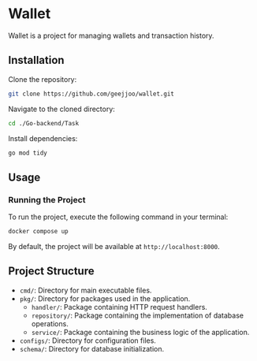 # Wallet

Wallet is a project for managing wallets and transaction history.

## Installation

Clone the repository:

```bash
git clone https://github.com/geejjoo/wallet.git
```

Navigate to the cloned directory:
```bash
cd ./Go-backend/Task
```

Install dependencies:
```bash
go mod tidy
```

## Usage
### Running the Project
To run the project, execute the following command in your terminal:
```bash
docker compose up
```
By default, the project will be available at `http://localhost:8000`.


## Project Structure
- `cmd/`: Directory for main executable files.
- `pkg/`: Directory for packages used in the application.
  - `handler/`: Package containing HTTP request handlers.
  - `repository/`: Package containing the implementation of database operations.
  - `service/`: Package containing the business logic of the application.
- `configs/`: Directory for configuration files.
- `schema/`: Directory for database initialization.

